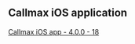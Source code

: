 ## Callmax iOS application
 
[Callmax iOS app - 4.0.0 - 18](itms-services://?action=download-manifest&url=https://dl.dropboxusercontent.com/s/q83oezeh0rs6of9/callmax-4.0.0-18.plist)  
